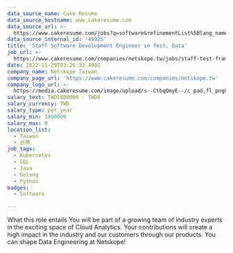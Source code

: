 ```yaml
---
data_source_name: Cake Resume
data_source_hostname: www.cakeresume.com
data_source_url: >-
  https://www.cakeresume.com/jobs?q=software&refinementList%5Blang_name%5D%5B0%5D=English&refinementList%5Bsalary_type%5D=per_year&range%5Bsalary_range%5D%5Bmin%5D=1000000&page=2
data_source_internal_id: '49925'
title: 'Staff Software Development Engineer in Test, Data'
job_url: >-
  https://www.cakeresume.com/companies/netskope.tw/jobs/staff-test-framework-developer-data
date: 2022-11-29T03:26:33.498Z
company_name: Netskope Taiwan
company_page_url: 'https://www.cakeresume.com/companies/netskope.tw'
company_logo_url: >-
  https://media.cakeresume.com/image/upload/s--CtbqQmyE--/c_pad,fl_png8,h_200,w_200/v1669011335/bfiv2ufqjlcsk4mixduc.png
salary_text: TWD1800000 - TWD0
salary_currency: TWD
salary_type: per_year
salary_min: 1800000
salary_max: 0
location_list:
  - Taiwan
  - 台灣
job_tags:
  - Kubernetes
  - SQL
  - Java
  - Golang
  - Python
badges:
  - Software

---
```


What this role entails You will be part of a growing team of industry experts in the exciting space of Cloud Analytics. Your contributions will create a high impact in the industry and our customers through our products. You can shape Data Engineering at Netskope!